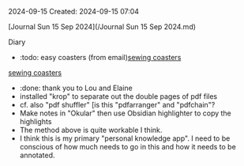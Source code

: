 2024-09-15
Created: 2024-09-15 07:04


[Journal Sun 15 Sep 2024](/Journal Sun 15 Sep 2024.md) 

Diary 
- :todo: easy coasters (from email)[sewing coasters](https://www.applegreencottage.com/diy-coasters/?utm_source=convertkit&utm_medium=email&utm_campaign=+%F0%9F%98%8A+And+THIS+Easy+WORKAROUND%21+%E2%9C%82%EF%B8%8F+-+6950327&sh_kit=1fa531cc0b7041764ed755ddf170671d0527b8e1b9e7ebd7131ef8427f7384e1)

[sewing coasters](https://www.applegreencottage.com/diy-coasters/?utm_source=convertkit&utm_medium=email&utm_campaign=+%F0%9F%98%8A+And+THIS+Easy+WORKAROUND%21+%E2%9C%82%EF%B8%8F+-+6950327&sh_kit=1fa531cc0b7041764ed755ddf170671d0527b8e1b9e7ebd7131ef8427f7384e1)

- :done: thank you to Lou and Elaine
- installed "krop" to separate out the double pages of pdf files
- cf. also "pdf shuffler" [is this "pdfarranger" and "pdfchain"?
- Make notes in "Okular" then use Obsidian highlighter to copy the highlights
- The method above is quite workable I think. 
- I think this is my primary "personal knowledge app". I need to be conscious of how much needs to go in this and how it needs to be annotated.
